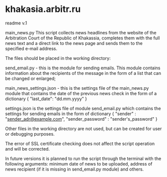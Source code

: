 # khakasia.arbitr.ru

readme v.1

main_news.py
This script collects news headlines from the website of the Arbitration Court of the Republic of Khakassia, 
completes them with the full news text and a direct link to the news page and sends them to the specified e-mail address.

The files should be placed in the working directory:

send_email.py - this is the module for sending emails. 
This module contains information about the recipients of the message in the form of a list that can be changed or enlarged;

main_news_settings.json - this is the settings file of the main_news.py module that contains the date of the previous news check in the form of a dictionary 
{
    "last_date": "dd.mm.yyyy"
}

settings.json is the settings file of module send_email.py which contains the settings for sending emails in the form of dictionary
{
    "sender" : "sender_adr@example.com", 
    "sender_password" : "sender's_password" 
}

Other files in the working directory are not used, but can be created for user or debugging purposes.

The error of SSL certificate checking does not affect the script operation and will be corrected.

In future versions it is planned to run the script through the terminal with the following arguments:
minimum date of news to be uploaded, address of news recipient (if it is missing in send_email.py module) and others.
